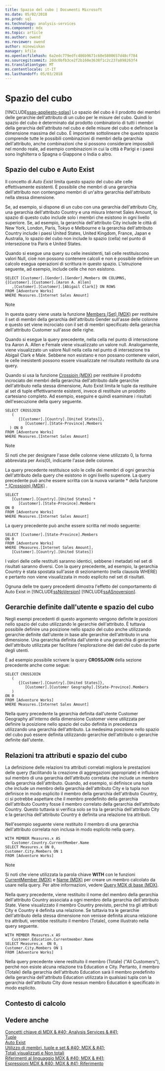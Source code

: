 ```yaml
---
title: Spazio del cubo | Documenti Microsoft
ms.date: 05/02/2018
ms.prod: sql
ms.technology: analysis-services
ms.component: mdx
ms.topic: article
ms.author: owend
ms.reviewer: owend
author: minewiskan
manager: kfile
ms.openlocfilehash: 6a2edc779edfc486b9671c60e5800657d48cf784
ms.sourcegitcommit: 2ddc0bfb3ce2f2b160e3638f1c2c237a898263f4
ms.translationtype: MT
ms.contentlocale: it-IT
ms.lasthandoff: 05/03/2018
---
```

# <a name="cube-space"></a>Spazio del cubo
[!INCLUDE[ssas-appliesto-sqlas](../../../includes/ssas-appliesto-sqlas.md)]
  Lo spazio del cubo è il prodotto dei membri delle gerarchie dell'attributo di un cubo per le misure del cubo. Quindi lo spazio del cubo è determinato dal prodotto combinatorio di tutti i membri della gerarchia dell'attributo nel cubo e delle misure del cubo e definisce la dimensione massima del cubo. È importante sottolineare che questo spazio comprende tutte le possibili combinazioni di membri della gerarchia dell'attributo, anche combinazioni che si possono considerare impossibili nel mondo reale, ad esempio combinazioni in cui la città è Parigi e i paesi sono Inghilterra o Spagna o Giappone o India o altro.  
  
## <a name="autoexists-and-cube-space"></a>Spazio del cubo e Auto Exist  
 Il concetto di *Auto Exist* limita questo spazio del cubo alle celle effettivamente esistenti. È possibile che membri di una gerarchia dell'attributo non contengano membri di un'altra gerarchia dell'attributo nella stessa dimensione.  
  
 Se, ad esempio, si dispone di un cubo con una gerarchia dell'attributo City, una gerarchia dell'attributo Country e una misura Internet Sales Amount, lo spazio di questo cubo include solo i membri che esistono in ogni livello superiore. Se, ad esempio, la gerarchia dell'attributo City include le città di New York, London, Paris, Tokyo e Melbourne e la gerarchia dell'attributo Country include i paesi United States, United Kingdom, France, Japan e Australia, lo spazio del cubo non include lo spazio (cella) nel punto di intersezione tra Paris e United States.  
  
 Quando si esegue una query su celle inesistenti, tali celle restituiscono valori Null, cioè non possono contenere calcoli e non è possibile definire un calcolo esegua operazioni di scrittura in questo spazio. L'istruzione seguente, ad esempio, include celle che non esistono.  
  
```  
SELECT [Customer].[Gender].[Gender].Members ON COLUMNS,  
{[Customer].[Customer].[Aaron A. Allen]  
   ,[Customer].[Customer].[Abigail Clark]} ON ROWS   
FROM [Adventure Works]  
WHERE Measures.[Internet Sales Amount]  
```  
  
> [!NOTE]  
>  In questa query viene usata la funzione [Members (Set) (MDX)](../../../mdx/members-set-mdx.md) per restituire il set di membri della gerarchia dell'attributo Gender sull'asse delle colonne e questo set viene incrociato con il set di membri specificato della gerarchia dell'attributo Customer sull'asse delle righe.  
  
 Quando si esegue la query precedente, nella cella nel punto di intersezione tra Aaron A. Allen e Female viene visualizzato un valore null. Analogamente, viene visualizzato un valore Null nella cella nel punto di intersezione tra Abigail Clark e Male. Sebbene non esistano e non possano contenere valori, le celle inesistenti possono essere visualizzate nel risultato restituito da una query.  
  
 Quando si usa la funzione [Crossjoin (MDX)](../../../mdx/crossjoin-mdx.md) per restituire il prodotto incrociato dei membri della gerarchia dell'attributo dalle gerarchie dell'attributo nella stessa dimensione, Auto Exist limita le tuple da restituire al set di tuple effettivamente esistenti, invece di restituire un prodotto cartesiano completo. Ad esempio, eseguire e quindi esaminare i risultati dell'esecuzione della query seguente.  
  
```  
SELECT CROSSJOIN  
   (  
      {[Customer].[Country].[United States]},  
         [Customer].[State-Province].Members  
  ) ON 0   
FROM [Adventure Works]  
WHERE Measures.[Internet Sales Amount]  
```  
  
> [!NOTE]  
>  Si noti che per designare l'asse delle colonne viene utilizzato 0, la forma abbreviata per Axis(0), indicante l'asse delle colonne.  
  
 La query precedente restituisce solo le celle dei membri di ogni gerarchia dell'attributo della query che esistono in ogni livello superiore. La query precedente può anche essere scritta con la nuova variante * della funzione [* (Crossjoin) (MDX)](../../../mdx/crossjoin-mdx-operator-reference.md) .  
  
```  
SELECT   
   [Customer].[Country].[United States] *   
      [Customer].[State-Province].Members  
ON 0   
FROM [Adventure Works]  
WHERE Measures.[Internet Sales Amount]  
```  
  
 La query precedente può anche essere scritta nel modo seguente:  
  
```  
SELECT [Customer].[State-Province].Members  
ON 0   
FROM [Adventure Works]  
WHERE (Measures.[Internet Sales Amount],  
   [Customer].[Country].[United States])  
```  
  
 I valori delle celle restituiti saranno identici, sebbene i metadati nel set di risultati saranno diversi. Con la query precedente, ad esempio, la gerarchia Country è stata spostata sull'asse di sezionamento (nella clausola WHERE) e pertanto non viene visualizzata in modo esplicito nel set di risultati.  
  
 Ognuna delle tre query precedenti dimostra l'effetto del comportamento di Auto Exist in [!INCLUDE[ssNoVersion](../../../includes/ssnoversion-md.md)] [!INCLUDE[ssASnoversion](../../../includes/ssasnoversion-md.md)].  
  
## <a name="user-defined-hierarchies-and-cube-space"></a>Gerarchie definite dall'utente e spazio del cubo  
 Negli esempi precedenti di questo argomento vengono definite le posizioni nello spazio del cubo utilizzando le gerarchie dell'attributo. È tuttavia possibile definire una posizione nello spazio del cubo anche utilizzando gerarchie definite dall'utente in base alle gerarchie dell'attributo in una dimensione. Una gerarchia definita dall'utente è una gerarchia di gerarchie dell'attributo utilizzata per facilitare l'esplorazione dei dati del cubo da parte degli utenti.  
  
 È ad esempio possibile scrivere la query **CROSSJOIN** della sezione precedente anche come segue:  
  
```  
SELECT CROSSJOIN  
   (  
      {[Customer].[Country].[United States]},  
         [Customer].[Customer Geography].[State-Province].Members  
   )   
ON 0   
FROM [Adventure Works]  
WHERE Measures.[Internet Sales Amount]  
```  
  
 Nella query precedente la gerarchia definita dall'utente Customer Geography all'interno della dimensione Customer viene utilizzata per definire la posizione nello spazio del cubo definita in precedenza utilizzando una gerarchia dell'attributo. La medesima posizione nello spazio del cubo può essere definita utilizzando gerarchie dell'attributo o gerarchie definite dall'utente.  
  
##  <a name="AttribRelationships"></a> Relazioni tra attributi e spazio del cubo  
 La definizione delle relazioni tra attributi correlati migliora le prestazioni delle query (facilitando la creazione di aggregazioni appropriate) e influisce sul membro di una gerarchia dell'attributo correlata che include un membro della gerarchia dell'attributo. Quando, ad esempio, si definisce una tupla che include un membro della gerarchia dell'attributo City e la tupla non definisce in modo esplicito il membro della gerarchia dell'attributo Country, ci si potrebbe aspettare che il membro predefinito della gerarchia dell'attributo Country fosse il membro correlato della gerarchia dell'attributo Country. Questo tuttavia si verifica solo se tra la gerarchia dell'attributo City e la gerarchia dell'attributo Country è definita una relazione tra attributi.  
  
 Nell'esempio seguente viene restituito il membro di una gerarchia dell'attributo correlata non inclusa in modo esplicito nella query.  
  
```  
WITH MEMBER Measures.x AS   
   Customer.Country.CurrentMember.Name  
SELECT Measures.x ON 0,  
Customer.City.Members ON 1  
FROM [Adventure Works]  
```  
  
> [!NOTE]  
>  Si noti che viene utilizzata la parola chiave **WITH** con le funzioni [CurrentMember (MDX)](../../../mdx/currentmember-mdx.md) e [Name (MDX)](../../../mdx/name-mdx.md) per creare un membro calcolato da usare nella query. Per altre informazioni, vedere [Query MDX di base &#40;MDX&#41;](../../../analysis-services/multidimensional-models/mdx/mdx-query-the-basic-query.md).  
  
 Nella query precedente, viene restituito il nome del membro della gerarchia dell'attributo Country associata a ogni membro della gerarchia dell'attributo State. Viene visualizzato il membro Country previsto, perché tra gli attributi City e Country è definita una relazione. Se tuttavia tra le gerarchie dell'attributo della stessa dimensione non venisse definita alcuna relazione tra attributi, verrebbe restituito il membro (Totale), come illustrato nella query seguente.  
  
```  
WITH MEMBER Measures.x AS   
   Customer.Education.Currentmember.Name  
SELECT Measures.x  ON 0,   
Customer.City.Members ON 1  
FROM [Adventure Works]  
```  
  
 Nella query precedente viene restituito il membro (Totale) ("All Customers"), perché non esiste alcuna relazione tra Education e City. Pertanto, il membro (Totale) della gerarchia dell'attributo Education sarà il membro predefinito della gerarchia dell'attributo Education utilizzata in qualsiasi tupla con la gerarchia dell'attributo City dove nessun membro Education è specificato in modo esplicito.  
  
## <a name="calculation-context"></a>Contesto di calcolo  
  
## <a name="see-also"></a>Vedere anche  
 [Concetti chiave di MDX & #40; Analysis Services & #41;](../../../analysis-services/multidimensional-models/mdx/key-concepts-in-mdx-analysis-services.md)   
 [Tuple](../../../analysis-services/multidimensional-models/mdx/tuples.md)   
 [Auto Exist](../../../analysis-services/multidimensional-models/mdx/autoexists.md)   
 [Utilizzo di membri, tuple e set & #40; MDX & #41;](../../../analysis-services/multidimensional-models/mdx/working-with-members-tuples-and-sets-mdx.md)   
 [Totali visualizzati e Non totali](../../../analysis-services/multidimensional-models/mdx/visual-totals-and-non-visual-totals.md)   
 [Riferimenti al linguaggio MDX & #40; MDX & #41;](../../../mdx/mdx-language-reference-mdx.md)   
 [Espressioni MDX & #40; MDX & #41; Riferimento](../../../mdx/multidimensional-expressions-mdx-reference.md)  
  
  

